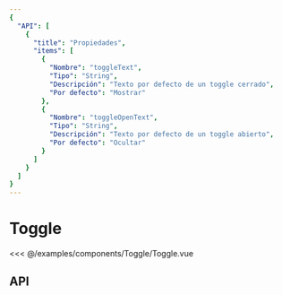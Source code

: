 ```yaml
---
{
  "API": [
    {
      "title": "Propiedades",
      "items": [
        {
          "Nombre": "toggleText",
          "Tipo": "String",
          "Descripción": "Texto por defecto de un toggle cerrado",
          "Por defecto": "Mostrar"
        },
        {
          "Nombre": "toggleOpenText",
          "Tipo": "String",
          "Descripción": "Texto por defecto de un toggle abierto",
          "Por defecto": "Ocultar"
        }            
      ] 
    }
  ]
}
---
```


# Toggle

<Preview>
  <template slot="demo">
    <components-Toggle-Toggle />
  </template>
  
  <<< @/examples/components/Toggle/Toggle.vue
</Preview>

## API

<Api/>
  
  
